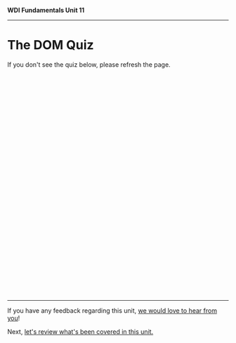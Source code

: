 **WDI Fundamentals Unit 11**

---

# The DOM Quiz

If you don't see the quiz below, please refresh the page.

<div class="typeform-widget" data-url="https://ga-immersives.typeform.com/to/fvzc2n" data-text="Unit 11: The DOM" style="width:100%;height:500px;"></div>
<script>(function(){var qs,js,q,s,d=document,gi=d.getElementById,ce=d.createElement,gt=d.getElementsByTagName,id='typef_orm',b='https://s3-eu-west-1.amazonaws.com/share.typeform.com/';if(!gi.call(d,id)){js=ce.call(d,'script');js.id=id;js.src=b+'widget.js';q=gt.call(d,'script')[0];q.parentNode.insertBefore(js,q)}})()</script>



---
If you have any feedback regarding this unit, [we would love to hear from you](https://ga-immersives.typeform.com/to/kKq7HW)!

Next, [let's review what's been covered in this unit.](dom-cheatsheet.md)
